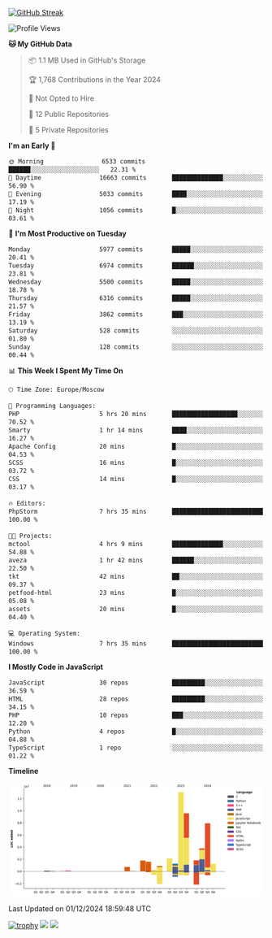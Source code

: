 [![GitHub Streak](https://github-readme-streak-stats.herokuapp.com/?user=yogik10)](https://git.io/streak-stats)
<!--START_SECTION:waka-->
![Profile Views](http://img.shields.io/badge/Profile%20Views-0-blue)

**🐱 My GitHub Data** 

> 📦 1.1 MB Used in GitHub's Storage 
 > 
> 🏆 1,768 Contributions in the Year 2024
 > 
> 🚫 Not Opted to Hire
 > 
> 📜 12 Public Repositories 
 > 
> 🔑 5 Private Repositories 
 > 
**I'm an Early 🐤** 

```text
🌞 Morning                6533 commits        ██████░░░░░░░░░░░░░░░░░░░   22.31 % 
🌆 Daytime                16663 commits       ██████████████░░░░░░░░░░░   56.90 % 
🌃 Evening                5033 commits        ████░░░░░░░░░░░░░░░░░░░░░   17.19 % 
🌙 Night                  1056 commits        █░░░░░░░░░░░░░░░░░░░░░░░░   03.61 % 
```
📅 **I'm Most Productive on Tuesday** 

```text
Monday                   5977 commits        █████░░░░░░░░░░░░░░░░░░░░   20.41 % 
Tuesday                  6974 commits        ██████░░░░░░░░░░░░░░░░░░░   23.81 % 
Wednesday                5500 commits        █████░░░░░░░░░░░░░░░░░░░░   18.78 % 
Thursday                 6316 commits        █████░░░░░░░░░░░░░░░░░░░░   21.57 % 
Friday                   3862 commits        ███░░░░░░░░░░░░░░░░░░░░░░   13.19 % 
Saturday                 528 commits         ░░░░░░░░░░░░░░░░░░░░░░░░░   01.80 % 
Sunday                   128 commits         ░░░░░░░░░░░░░░░░░░░░░░░░░   00.44 % 
```


📊 **This Week I Spent My Time On** 

```text
🕑︎ Time Zone: Europe/Moscow

💬 Programming Languages: 
PHP                      5 hrs 20 mins       ██████████████████░░░░░░░   70.52 % 
Smarty                   1 hr 14 mins        ████░░░░░░░░░░░░░░░░░░░░░   16.27 % 
Apache Config            20 mins             █░░░░░░░░░░░░░░░░░░░░░░░░   04.53 % 
SCSS                     16 mins             █░░░░░░░░░░░░░░░░░░░░░░░░   03.72 % 
CSS                      14 mins             █░░░░░░░░░░░░░░░░░░░░░░░░   03.17 % 

🔥 Editors: 
PhpStorm                 7 hrs 35 mins       █████████████████████████   100.00 % 

🐱‍💻 Projects: 
mctool                   4 hrs 9 mins        ██████████████░░░░░░░░░░░   54.88 % 
aveza                    1 hr 42 mins        ██████░░░░░░░░░░░░░░░░░░░   22.50 % 
tkt                      42 mins             ██░░░░░░░░░░░░░░░░░░░░░░░   09.37 % 
petfood-html             23 mins             █░░░░░░░░░░░░░░░░░░░░░░░░   05.08 % 
assets                   20 mins             █░░░░░░░░░░░░░░░░░░░░░░░░   04.40 % 

💻 Operating System: 
Windows                  7 hrs 35 mins       █████████████████████████   100.00 % 
```

**I Mostly Code in JavaScript** 

```text
JavaScript               30 repos            █████████░░░░░░░░░░░░░░░░   36.59 % 
HTML                     28 repos            █████████░░░░░░░░░░░░░░░░   34.15 % 
PHP                      10 repos            ███░░░░░░░░░░░░░░░░░░░░░░   12.20 % 
Python                   4 repos             █░░░░░░░░░░░░░░░░░░░░░░░░   04.88 % 
TypeScript               1 repo              ░░░░░░░░░░░░░░░░░░░░░░░░░   01.22 % 
```



**Timeline**

![Lines of Code chart](https://raw.githubusercontent.com/Yogik10/Yogik10/main/assets/bar_graph.png)


 Last Updated on 01/12/2024 18:59:48 UTC
<!--END_SECTION:waka-->
[![trophy](https://github-profile-trophy.vercel.app/?username=yogik10)](https://github.com/ryo-ma/github-profile-trophy)
![](https://github-profile-summary-cards.vercel.app/api/cards/profile-details?username=yogik10&theme=solarized_dark)
![](https://github-profile-summary-cards.vercel.app/api/cards/most-commit-language?username=yogik10&theme=solarized_dark)


